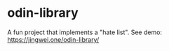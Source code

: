 # odin-library
A fun project that implements a "hate list". See demo: https://jingwei.one/odin-library/
